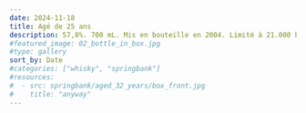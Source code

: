 ```yaml
---
date: 2024-11-18
title: Agé de 25 ans
description: 57,8%. 700 mL. Mis en bouteille en 2004. Limité à 21.000 bouteilles. N° 01356.
#featured_image: 02_bottle_in_box.jpg
#type: gallery
sort_by: Date
#categories: ["whisky", "springbank"]
#resources:
#  - src: springbank/aged_32_years/box_front.jpg
#    title: "anyway"
---
```

